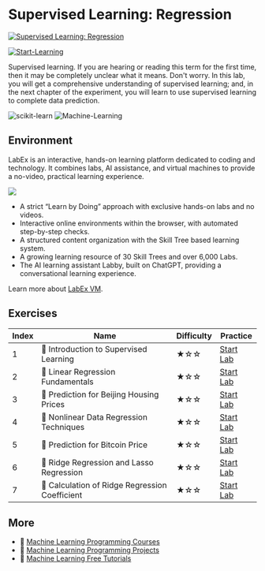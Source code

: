 # Supervised Learning: Regression

[![Supervised Learning: Regression](https://cover-creator.appbot.io/supervised-learning-regression.png)](https://labex.io/courses/supervised-learning-regression)

[![Start-Learning](https://img.shields.io/badge/Start-Learning-whitesmoke?style=for-the-badge)](https://labex.io/courses/supervised-learning-regression)

Supervised learning. If you are hearing or reading this term for the first time, then it may be completely unclear what it means. Don't worry. In this lab, you will get a comprehensive understanding of supervised learning; and, in the next chapter of the experiment, you will learn to use supervised learning to complete data prediction.

![scikit-learn](https://img.shields.io/badge/scikit-learn-whitesmoke?style=for-the-badge&logo=scikit-learn)
![Machine-Learning](https://img.shields.io/badge/Machine-Learning-whitesmoke?style=for-the-badge&logo=machine-learning)


## Environment

LabEx is an interactive, hands-on learning platform dedicated to coding and technology. It combines labs, AI assistance, and virtual machines to provide a no-video, practical learning experience.

![](https://tutorial-screenshot.getvm.io/images/vm-1725247253.png)

- A strict “Learn by Doing” approach with exclusive hands-on labs and no videos.
- Interactive online environments within the browser, with automated step-by-step checks.
- A structured content organization with the Skill Tree based learning system.
- A growing learning resource of 30 Skill Trees and over 6,000 Labs.
- The AI learning assistant Labby, built on ChatGPT, providing a conversational learning experience.

Learn more about [LabEx VM](https://support.labex.io/using-labex/virtual-machine).

## Exercises

|   Index | Name                                           | Difficulty   | Practice                                                                                                                |
|---------|------------------------------------------------|--------------|-------------------------------------------------------------------------------------------------------------------------|
|       1 | 📖 Introduction to Supervised Learning         | ★☆☆          | <a target='_blank' href='https://labex.io/tutorials/ml-introduction-to-supervised-learning-20791'>Start Lab</a>         |
|       2 | 📖 Linear Regression Fundamentals              | ★☆☆          | <a target='_blank' href='https://labex.io/tutorials/ml-linear-regression-fundamentals-20799'>Start Lab</a>              |
|       3 | 📖 Prediction for Beijing Housing Prices       | ★☆☆          | <a target='_blank' href='https://labex.io/tutorials/ml-prediction-for-beijing-housing-prices-20805'>Start Lab</a>       |
|       4 | 📖 Nonlinear Data Regression Techniques        | ★☆☆          | <a target='_blank' href='https://labex.io/tutorials/ml-nonlinear-data-regression-techniques-20804'>Start Lab</a>        |
|       5 | 📖 Prediction for Bitcoin Price                | ★☆☆          | <a target='_blank' href='https://labex.io/tutorials/ml-prediction-for-bitcoin-price-20806'>Start Lab</a>                |
|       6 | 📖 Ridge Regression and Lasso Regression       | ★☆☆          | <a target='_blank' href='https://labex.io/tutorials/ml-ridge-regression-and-lasso-regression-20808'>Start Lab</a>       |
|       7 | 📖 Calculation of Ridge Regression Coefficient | ★☆☆          | <a target='_blank' href='https://labex.io/tutorials/ml-calculation-of-ridge-regression-coefficient-20753'>Start Lab</a> |

## More

- 🔗 [Machine Learning Programming Courses](https://github.com/labex-labs/awesome-programming-courses)
- 🔗 [Machine Learning Programming Projects](https://github.com/labex-labs/awesome-programming-projects)
- 🔗 [Machine Learning Free Tutorials](https://github.com/labex-labs/ml-free-tutorials)

